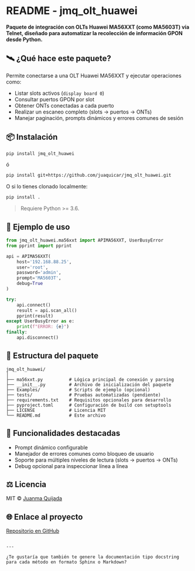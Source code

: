 # README - jmq_olt_huawei

**Paquete de integración con OLTs Huawei MA56XXT (como MA5603T) vía Telnet, diseñado para automatizar la recolección de información GPON desde Python.**

## 🛰️ ¿Qué hace este paquete?

Permite conectarse a una OLT Huawei MA56XXT y ejecutar operaciones como:

- Listar slots activos (`display board 0`)
- Consultar puertos GPON por slot
- Obtener ONTs conectadas a cada puerto
- Realizar un escaneo completo (slots → puertos → ONTs)
- Manejar paginación, prompts dinámicos y errores comunes de sesión

## 📦 Instalación

```bash
pip install jmq_olt_huawei
```

ó

```bash
pip install git+https://github.com/juaquicar/jmq_olt_huawei.git
```


O si lo tienes clonado localmente:

```bash
pip install .
```

> Requiere Python >= 3.6.

## 🧪 Ejemplo de uso

```python
from jmq_olt_huawei.ma56xxt import APIMA56XXT, UserBusyError
from pprint import pprint

api = APIMA56XXT(
    host='192.168.88.25',
    user='root',
    password='admin',
    prompt='MA5603T',
    debug=True
)

try:
    api.connect()
    result = api.scan_all()
    pprint(result)
except UserBusyError as e:
    print(f"ERROR: {e}")
finally:
    api.disconnect()
```

## 📁 Estructura del paquete

```
jmq_olt_huawei/
│
├── ma56xxt.py          # Lógica principal de conexión y parsing
├── __init__.py         # Archivo de inicialización del paquete
├── Examples/           # Scripts de ejemplo (opcional)
├── tests/              # Pruebas automatizadas (pendiente)
├── requirements.txt    # Requisitos opcionales para desarrollo
├── pyproject.toml      # Configuración de build con setuptools
├── LICENSE             # Licencia MIT
└── README.md           # Este archivo
```

## 🧩 Funcionalidades destacadas

* Prompt dinámico configurable
* Manejador de errores comunes como bloqueo de usuario
* Soporte para múltiples niveles de lectura (slots → puertos → ONTs)
* Debug opcional para inspeccionar línea a línea

## ⚖️ Licencia

MIT © [Juanma Quijada](mailto:quijada.jm@gmail.com)

## 🌐 Enlace al proyecto

[Repositorio en GitHub](https://github.com/juaquicar/jmq_olt_huawei)

```

---

¿Te gustaría que también te genere la documentación tipo docstring para cada método en formato Sphinx o Markdown?
```
